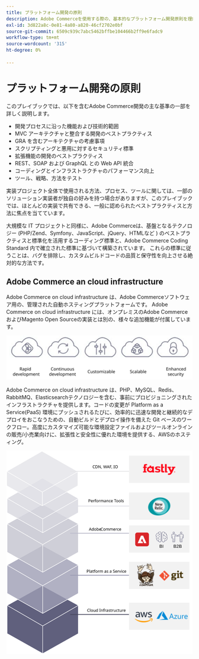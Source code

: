 ```yaml
---
title: プラットフォーム開発の原則
description: Adobe Commerceを使用する際の、基本的なプラットフォーム開発原則を理解します。
exl-id: 3d822a8c-0e81-4a80-a820-46cf2702e0bf
source-git-commit: 6509c939c7abc5462bffbe104466b2ff9e6fadc9
workflow-type: tm+mt
source-wordcount: '315'
ht-degree: 0%

---
```


# プラットフォーム開発の原則

このプレイブックでは、以下を含むAdobe Commerce開発の主な基準の一部を詳しく説明します。

- 開発プロセスに沿った機能および技術的範囲
- MVC アーキテクチャと整合する開発のベストプラクティス
- GRA を含むアーキテクチャの考慮事項
- スクリプティングと悪用に対するセキュリティ標準
- 拡張機能の開発のベストプラクティス
- REST、SOAP および GraphQL との Web API 統合
- コーディングとインフラストラクチャのパフォーマンス向上
- ツール、戦略、方法をテスト

実装プロジェクト全体で使用される方法、プロセス、ツールに関しては、一部のソリューション実装者が独自の好みを持つ場合がありますが、このプレイブックでは、ほとんどの実装で共有できる、一般に認められたベストプラクティスと方法に焦点を当てています。

大規模な IT プロジェクトと同様に、Adobe Commerceは、基盤となるテクノロジー (PHP/Zend、Symfony、JavaScript、jQuery、HTMLなど ) のベストプラクティスと標準化を活用するコーディング標準と、Adobe Commerce Coding Standard 内で確立された標準に基づいて構築されています。 これらの標準に従うことは、バグを排除し、カスタムビルドコードの品質と保守性を向上させる絶対的な方法です。

## Adobe Commerce an cloud infrastructure

Adobe Commerce on cloud infrastructure は、Adobe Commerceソフトウェア用の、管理された自動ホスティングプラットフォームです。 Adobe Commerce on cloud infrastructure には、オンプレミスのAdobe CommerceおよびMagento Open Sourceの実装とは別の、様々な追加機能が付属しています。

![Adobe Commerceコンポーネントの情報グラフィック](../../assets/playbooks/commerce-cloud.svg)

Adobe Commerce on cloud infrastructure は、PHP、MySQL、Redis、RabbitMQ、Elasticsearchテクノロジーを含む、事前にプロビジョニングされたインフラストラクチャを提供します。コードの変更が Platform as a Service(PaaS) 環境にプッシュされるたびに、効率的に迅速な開発と継続的なデプロイをおこなうための、自動ビルドとデプロイ操作を備えた Git ベースのワークフロー。高度にカスタマイズ可能な環境設定ファイルおよびツールオンラインの販売/小売業向けに、拡張性と安全性に優れた環境を提供する、AWSのホスティング。

![Adobe Commerceコンポーネントの情報グラフィック](../../assets/playbooks/cloud-tech-stack.svg)
